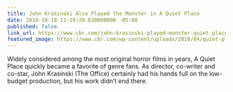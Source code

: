 ```yaml
---
title: John Krasinski Also Played the Monster in A Quiet Place
date: 2018-10-18 11:19:29.630000000 -05:00
published: false
link_url: https://www.cbr.com/john-krasinski-played-monster-quiet-place/
featured_image: https://www.cbr.com/wp-content/uploads/2018/04/quiet-place.jpg
---
```


Widely considered among the most original horror films in years, A Quiet Place quickly became a favorite of genre fans. As director, co-writer and co-star, John Krasinski (The Office) certainly had his hands full on the low-budget production, but his work didn’t end there.